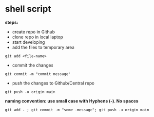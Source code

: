 # shell script

**steps:**
* create repo in Github
* clone repo in local laptop
* start developing
* add the files to temporary area
```
git add <file-name>
```
* commit the changes
```
git commit -m "commit message"
```
* push the changes to Github/Central repo
```
git push -u origin main
```

**naming convention: use small case with Hyphens (-). No spaces**

```
git add . ; git commit -m "some -message"; git push -u origin main
```